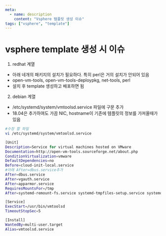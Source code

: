 ```yaml
---
meta:
  - name: description
    content: "Vsphere 템플릿 생성 이슈"
tags: ["vsphere", "template"]
---
```


# vsphere template 생성 시 이슈
1. redhat 계열
- 아래 네개의 패키지의 설치가 필요하다. 특히 perl은 거의 설치가 안되어 있음
- open-vm-tools, open-vm-tools-deploypkg, net-tools, perl
- 설치 후 template 생성하고 배포하면 됨

2. debian 계열
- /etc/systemd/system/vmtoolsd.service 파일에 구문 추가
- 18.04은 추가하여도 가끔 NIC, hostname이 기존에 템플릿의 정보를 가져올때가 있음

```bash
#수정 할 파일
vi /etc/systemd/system/vmtoolsd.service

[Unit]
Description=Service for virtual machines hosted on VMware
Documentation=http://open-vm-tools.sourceforge.net/about.php
ConditionVirtualization=vmware
DefaultDependencies=no
Before=cloud-init-local.service
#아래 After=dbus.service추가
After=dbus.service
After=vgauth.service
After=apparmor.service
RequiresMountsFor=/tmp
After=systemd-remount-fs.service systemd-tmpfiles-setup.service systemd-modules-load.service

[Service]
ExecStart=/usr/bin/vmtoolsd
TimeoutStopSec=5

[Install]
WantedBy=multi-user.target
Alias=vmtoolsd.service

```